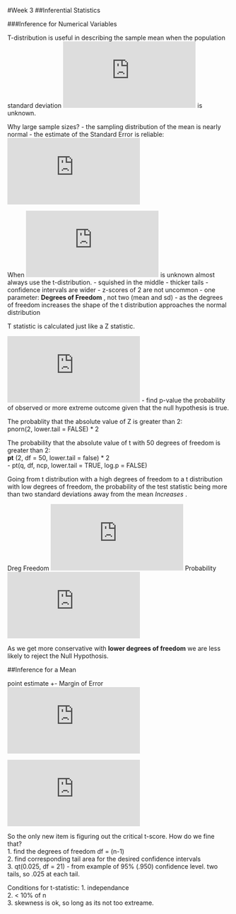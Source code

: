 #Week 3
##Inferential Statistics

###Inference for Numerical Variables  

T-distribution is useful in describing the sample mean when the population standard deviation ![formula](http://latex.codecogs.com/gif.latex?%5Csigma "\\sigma") is unknown.   

Why large sample sizes?
    - the sampling distribution of the mean is nearly normal
    - the estimate of the Standard Error is reliable:  ![formula](http://latex.codecogs.com/gif.latex?%5Cfrac%7Bs%7D%20%7B%5Csqrt%20%7Bn%7D%7D "\\frac{s} {\\sqrt {n}}")

When ![formula](http://latex.codecogs.com/gif.latex?%5Csigma "\\sigma") is unknown almost always use the t-distribution.
    - squished in the middle
    - thicker tails
    - confidence intervals are wider
    - z-scores of 2 are not uncommon
    - one parameter: **Degrees of Freedom** , not two (mean and sd)
    - as the degrees of freedom increases the shape of the t distribution approaches the normal distribution

T statistic is calculated just like a Z statistic.  

![formula](http://latex.codecogs.com/gif.latex?T%20%3D%20%5Cfrac%7BObserved%20-%20Null%7D%7BSE%7D "T = \\frac{Observed - Null}{SE}")
    - find p-value the probability of observed or more extreme outcome given that the null hypothesis is true.   

The probablity that the absolute value of Z is greater than 2:   
    pnorn(2, lower.tail = FALSE) * 2

The probability that the absolute value of t with 50 degrees of freedom is greater than 2:   
    **pt** (2, df = 50, lower.tail = false) * 2  
        - pt(q, df, ncp, lower.tail = TRUE, log.p = FALSE)
 
 Going from t distribution with a high degrees of freedom to a t distribution with low degrees of freedom, the probability of the test statistic being more than two standard deviations away from the mean *Increases* . 

 Dreg Freedom ![formula](http://latex.codecogs.com/gif.latex?%5Cdownarrow "\\downarrow")  Probability ![formula](http://latex.codecogs.com/gif.latex?%5Cuparrow "\\uparrow")

 As we get more conservative with **lower degrees of freedom** we are less likely to reject the Null Hypothosis.   

 ##Inference for a Mean

 point estimate +- Margin of Error    
 ![formula](http://latex.codecogs.com/gif.latex?%5Cbar%7Bx%7D%20%5Cpm%20%7B%7Bt%5E%2A%7D_d_f%7D%20%7BSE_%5Cbar%7Bx%7D%7D "\\bar{x} \\pm {{t^\*}\_d\_f} {SE\_\\bar{x}}")

 ![formula](http://latex.codecogs.com/gif.latex?SE%20%3D%20%5Cfrac%20%7Bs%7D%20%7B%5Csqrt%7Bn%7D%7D "SE = \\frac {s} {\\sqrt{n}}")

 So the only new item is figuring out the critical t-score.  How do we fine that?   
    1.  find the degrees of freedom    df = (n-1)   
    2.  find corresponding tail area for the desired confidence intervals   
    3. qt(0.025, df = 21)  - from example of 95% (.950) confidence level.  two tails, so .025 at each tail.

Conditions for t-statistic:
    1. independance   
    2. < 10% of n      
    3. skewness is ok, so long as its not too extreame.











